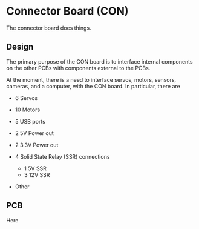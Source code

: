 # Connector Board (CON)

The connector board does things.

## Design

The primary purpose of the CON board is to interface internal components on the other PCBs with components external to the PCBs.

At the moment, there is a need to interface servos, motors, sensors, cameras, and a computer, with the CON board. In particular, there are 

- 6 Servos
- 10 Motors
- 5 USB ports
- 2 5V Power out
- 2 3.3V Power out
- 4 Solid State Relay (SSR) connections

    - 1 5V SSR
    - 3 12V SSR

- Other 

## PCB

Here 